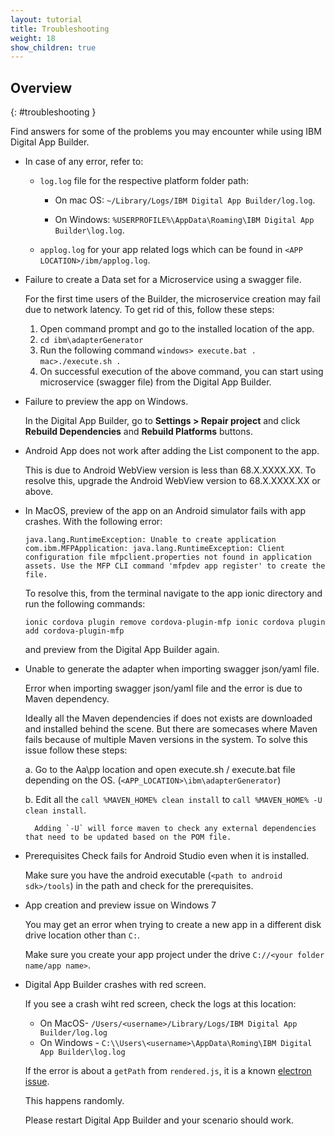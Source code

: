 ```yaml
---
layout: tutorial
title: Troubleshooting
weight: 18
show_children: true
---
```

<!-- NLS_CHARSET=UTF-8 -->
## Overview
{: #troubleshooting }

Find answers for some of the problems you may encounter while using IBM Digital App Builder.

* In case of any error, refer to:

    * `log.log` file for the respective platform folder path:

        * On mac OS: `~/Library/Logs/IBM Digital App Builder/log.log`.

        * On Windows: `%USERPROFILE%\AppData\Roaming\IBM Digital App Builder\log.log`.

    * `applog.log` for your app related logs which can be found in `<APP LOCATION>/ibm/applog.log`.

* Failure to create a Data set for a Microservice using a swagger file.

    For the first time users of the Builder, the microservice creation may fail due to network latency.
    To get rid of this, follow these steps:
    1. Open command prompt and go to the installed location of the app.
    2. `cd ibm\adapterGenerator`
    3. Run the following command
        `windows> execute.bat .`
        `mac>./execute.sh .`
    4. On successful execution of the above command, you can start using microservice (swagger file) from the Digital App Builder.

* Failure to preview the app on Windows.

    In the Digital App Builder, go to **Settings > Repair project** and click **Rebuild Dependencies** and **Rebuild Platforms** buttons.

* Android App does not work after adding the List component to the app.

    This is due to Android WebView version is less than 68.X.XXXX.XX. To resolve this, upgrade the Android WebView version to 68.X.XXXX.XX or above.

* In MacOS, preview of the app on an Android simulator fails with app crashes. With the following error:

    `java.lang.RuntimeException: Unable to create application com.ibm.MFPApplication: java.lang.RuntimeException: Client configuration file mfpclient.properties not found in application assets. Use the MFP CLI command 'mfpdev app register' to create the file.`

    To resolve this, from the terminal navigate to the app ionic directory and run the following commands:

    `ionic cordova plugin remove cordova-plugin-mfp
    ionic cordova plugin add cordova-plugin-mfp`

    and preview from the Digital App Builder again.

* Unable to generate the adapter when importing swagger json/yaml file.

    Error when importing swagger json/yaml file and the error is due to Maven dependency.

    Ideally all the Maven dependencies if does not exists are downloaded and installed behind the scene. But there are somecases where Maven fails because of multiple Maven versions in the system. To solve this issue follow these steps:

    a. Go to the Aa\pp location and open execute.sh / execute.bat file depending on the OS. (`<APP_LOCATION>\ibm\adapterGenerator`)

    b. Edit all the `call %MAVEN_HOME% clean install` to `call %MAVEN_HOME% -U clean install`.

        Adding `-U` will force maven to check any external dependencies that need to be updated based on the POM file.

* Prerequisites Check fails for Android Studio even when it is installed.

    Make sure you have the android executable (`<path to android sdk>/tools`) in the path and check for the prerequisites.

* App creation and preview issue on Windows 7

    You may get an error when trying to create a new app in a different disk drive location other than `C:`.

    Make sure you create your app project under the drive `C://<your folder name/app name>`.

* Digital App Builder crashes with red screen.

    If you see a crash wiht red screen, check the logs at this location:
    * On MacOS- `/Users/<username>/Library/Logs/IBM Digital App Builder/log.log`
    * On Windows - `C:\\Users\<username>\AppData\Roming\IBM Digital App Builder\log.log`

    If the error is about a `getPath` from `rendered.js`, it is a known [electron issue](https://github.com/electron/electron/issues/8205).

    This happens randomly.

    Please restart Digital App Builder and your scenario should work.
